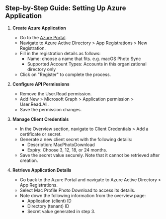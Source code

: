  ## Step-by-Step Guide: Setting Up Azure Application

1. **Create Azure Application**

   - Go to the [Azure Portal](https://portal.azure.com).
   - Navigate to Azure Active Directory > App Registrations > New Registration.
   - Fill in the registration details as follows:
     - Name: choose a name that fits. e.g. macOS Photo Sync
     - Supported Account Types: Accounts in this organizational directory only
   - Click on "Register" to complete the process.

2. **Configure API Permissions**

   - Remove the User.Read permission.
   - Add New > Microsoft Graph > Application permission > User.Read.All.
   - Save the permission changes.

3. **Manage Client Credentials**

   - In the Overview section, navigate to Client Credentials > Add a certificate or secret.
   - Generate a new client secret with the following details:
     - Description: MacPhotoDownload
     - Expiry: Choose 3, 12, 18, or 24 months.
   - Save the secret value securely. Note that it cannot be retrieved after creation.



4. **Retrieve Application Details**

   - Go back to the Azure Portal and navigate to Azure Active Directory > App Registrations.
   - Select Mac Profile Photo Download to access its details.
   - Note down the following information from the overview page:
     - Application (client) ID
     - Directory (tenant) ID
     - Secret value generated in step 3.
